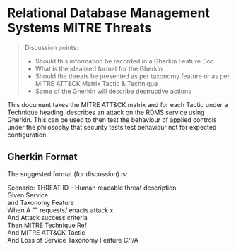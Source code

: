 # Relational Database Management Systems MITRE Threats

> Discussion points:
> * Should this information be recorded in a Gherkin Feature Doc
> * What is the idealised format for the Gherkin
> * Should the threats be presented as per taxonomy feature or as per MITRE ATT&CK Matrix Tactic & Technique
> * Some of the Gherkin will describe destructive actions

This document takes the MITRE ATT&CK matrix and for each Tactic under a Technique heading, describes an attack on the RDMS service using Gherkin. This can be used to then test the behaviour of applied controls under the philosophy that security tests test behaviour not for expected configuration.

## Gherkin Format

The suggested format (for discussion) is:

Scenario: THREAT ID - Human readable threat description  
  Given Service  
  and Taxonomy Feature  
  When A "<THREAT ACTOR>" requests/ enacts attack x  
  And Attack success criteria  
  Then MITRE Technique Ref  
  And MITRE ATT&CK Tactic  
  And Loss of Service Taxonomy Feature C/I/A 